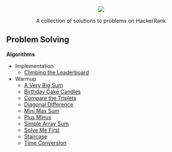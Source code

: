<div align="center">
  <img src="http://gradsingames.com/wp-content/uploads/2015/12/title-hackerrank.jpg">
  <p>A collection of solutions to problems on HackerRank</p>
</div>

## Problem Solving
**Algorithms**
* Implementation
  * [Climbing the Leaderboard](./Algorithms/Implementation/Climbing%20the%20Leaderboard)
* Warmup
  * [A Very Big Sum](./Algorithms/Warmup/A%20Very%20Big%20Sum)
  * [Birthday Cake Candles](./Algorithms/Warmup/Birthday%20Cake%20Candles)
  * [Compare the Triplets](./Algorithms/Warmup/Compare%20the%20Triplets)
  * [Diagonal Difference](./Algorithms/Warmup/Diagonal%20Difference)
  * [Mini Max Sum](./Algorithms/Warmup/Mini%20Max%20Sum)
  * [Plus Minus](./Algorithms/Warmup/Plus%20Minus)
  * [Simple Array Sum](./Algorithms/Warmup/Simple%20Array%20Sum)
  * [Solve Me First](./Algorithms/Warmup/Solve%20Me%20First)
  * [Staircase](./Algorithms/Warmup/Staircase)
  * [Time Conversion](./Algorithms/Warmup/Time%20Conversion)

